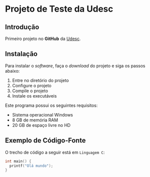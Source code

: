 # Projeto de Teste da Udesc
## Introdução
Primeiro projeto no **GitHub** da [Udesc](https://udesc.br).
## Instalação
Para instalar o *software*, faça o *download* do projeto e siga os passos abaixo:
1. Entre no diretório do projeto
2. Configure o projeto
3. Compile o projeto
4. Instale os executáveis

Este programa possui os seguintes requisitos:
- Sistema operacional Windows
- 8 GB de memória RAM
- 20 GB de espaço livre no HD
## Exemplo de Código-Fonte
O trecho de código a seguir está em `Linguagem C`:
```c
int main() {
  printf("Olá mundo");
}
```
